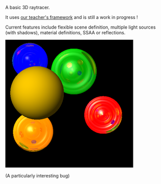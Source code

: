 A basic 3D raytracer.

It uses [our teacher's framework](https://github.com/mhe/raytracerframework_cpp) and is still a work in progress !

Current features include flexible scene definition, multiple light sources (with shadows), material definitions, SSAA or reflections.

![Screenshot](results/errors/spheres-reflection.png)

(A particularly interesting bug)
